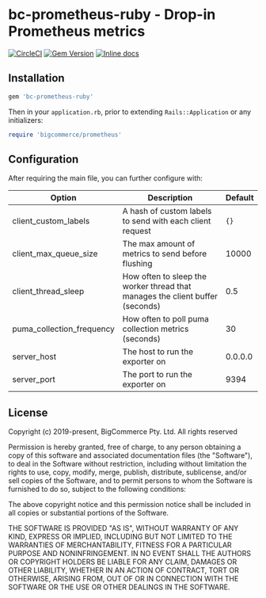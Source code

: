 # bc-prometheus-ruby - Drop-in Prometheus metrics

[![CircleCI](https://circleci.com/gh/bigcommerce/bc-prometheus-ruby/tree/master.svg?style=svg)](https://circleci.com/gh/bigcommerce/gruf-lightstep/tree/master) [![Gem Version](https://badge.fury.io/rb/gruf-lightstep.svg)](https://badge.fury.io/rb/gruf-lightstep) [![Inline docs](http://inch-ci.org/github/bigcommerce/bc-prometheus-ruby.svg?branch=master)](http://inch-ci.org/github/bigcommerce/bc-prometheus-ruby)

## Installation

```ruby
gem 'bc-prometheus-ruby'
```

Then in your `application.rb`, prior to extending `Rails::Application` or any initializers:

```ruby
require 'bigcommerce/prometheus'
```

## Configuration

After requiring the main file, you can further configure with:

| Option | Description | Default |
| ------ | ----------- | ------- |
| client_custom_labels | A hash of custom labels to send with each client request | `{}` |
| client_max_queue_size | The max amount of metrics to send before flushing | 10000 |
| client_thread_sleep | How often to sleep the worker thread that manages the client buffer (seconds) | 0.5 |
| puma_collection_frequency | How often to poll puma collection metrics (seconds) | 30 |
| server_host | The host to run the exporter on | 0.0.0.0 |
| server_port | The port to run the exporter on | 9394 |

## License

Copyright (c) 2019-present, BigCommerce Pty. Ltd. All rights reserved 

Permission is hereby granted, free of charge, to any person obtaining a copy of this software and associated 
documentation files (the "Software"), to deal in the Software without restriction, including without limitation the 
rights to use, copy, modify, merge, publish, distribute, sublicense, and/or sell copies of the Software, and to permit 
persons to whom the Software is furnished to do so, subject to the following conditions:

The above copyright notice and this permission notice shall be included in all copies or substantial portions of the 
Software.

THE SOFTWARE IS PROVIDED "AS IS", WITHOUT WARRANTY OF ANY KIND, EXPRESS OR IMPLIED, INCLUDING BUT NOT LIMITED TO THE 
WARRANTIES OF MERCHANTABILITY, FITNESS FOR A PARTICULAR PURPOSE AND NONINFRINGEMENT. IN NO EVENT SHALL THE AUTHORS OR 
COPYRIGHT HOLDERS BE LIABLE FOR ANY CLAIM, DAMAGES OR OTHER LIABILITY, WHETHER IN AN ACTION OF CONTRACT, TORT OR 
OTHERWISE, ARISING FROM, OUT OF OR IN CONNECTION WITH THE SOFTWARE OR THE USE OR OTHER DEALINGS IN THE SOFTWARE.
